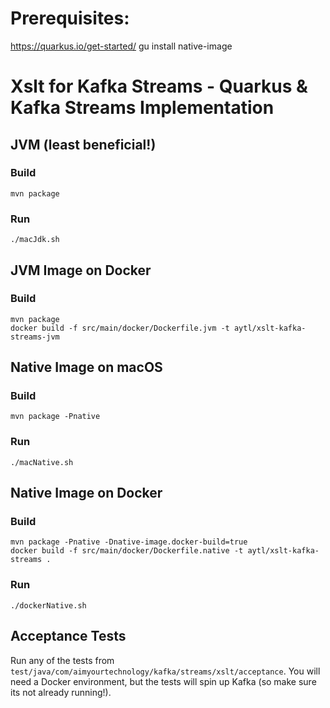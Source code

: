 # Prerequisites:
https://quarkus.io/get-started/
gu install native-image

# Xslt for Kafka Streams - Quarkus & Kafka Streams Implementation



## JVM (least beneficial!)
### Build
```
mvn package 
```

### Run
```
./macJdk.sh
```
## JVM Image on Docker
### Build
```
mvn package
docker build -f src/main/docker/Dockerfile.jvm -t aytl/xslt-kafka-streams-jvm
```

## Native Image on macOS
### Build
```
mvn package -Pnative
```

### Run
```
./macNative.sh
```

## Native Image on Docker
### Build
```
mvn package -Pnative -Dnative-image.docker-build=true
docker build -f src/main/docker/Dockerfile.native -t aytl/xslt-kafka-streams .
```

### Run
```
./dockerNative.sh
```

## Acceptance Tests
Run any of the tests from `test/java/com/aimyourtechnology/kafka/streams/xslt/acceptance`. You will need a Docker environment, but the tests will spin 
up Kafka (so make sure its not already running!).

